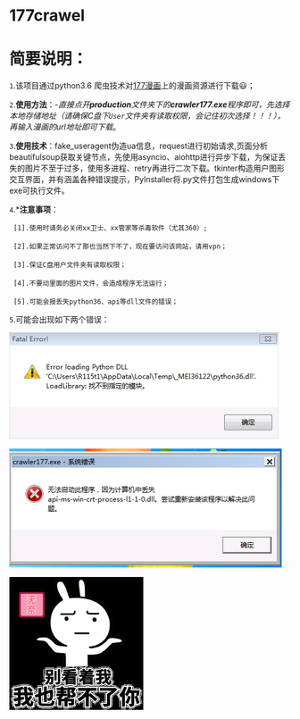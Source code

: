 # 177crawel

简要说明：
========


`1`.该项目通过python3.6 爬虫技术对[177漫画](http://www.177pic001.info)上的漫画资源进行下载:smiley:；
      

`2`.__使用方法__：-_直接点开**production**文件夹下的**crawler177.exe**程序即可，先选择本地存储地址（请确保C盘下`User`文件夹有读取权限，会记住初次选择！！！），再输入漫画的url地址即可下载_。


`3`.__使用技术__：fake_useragent伪造ua信息，request进行初始请求,页面分析beautifulsoup获取关键节点，先使用asyncio、aiohttp进行异步下载，为保证丢失的图片不至于过多，使用多进程、retry再进行二次下载。tkinter构造用户图形交互界面，并有涵盖各种错误提示，PyInstaller将.py文件打包生成windows下exe可执行文件。

`4`.*__注意事项__：

     [1].使用时请务必关闭xx卫士、xx管家等杀毒软件（尤其360）;
      
     [2].如果正常访问不了那也当然下不了，现在要访问该网站，请用vpn；
      
     [3].保证C盘用户文件夹有读取权限；
      
     [4].不要动里面的图片文件，会造成程序无法运行；
      
     [5].可能会报丢失python36、api等dll文件的错误；
      



`5`.可能会出现如下两个错误：


![……](https://github.com/Areocrystal/177crawel/blob/master/images/error/error1.png)


![……](https://github.com/Areocrystal/177crawel/blob/master/images/error/error2.png)




![……](https://github.com/Areocrystal/177crawel/blob/master/images/9150e4e5gy1g08r7hrk3sj206o06mjrf.jpg)




